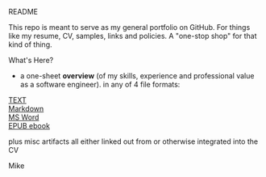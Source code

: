 README

This repo is meant to serve as my general portfolio on GitHub.
For things like my resume, CV, samples, links and policies.
A "one-stop shop" for that kind of thing.

What's Here?

* a one-sheet **overview** (of my skills, experience and professional value as a software engineer). in any of 4 file formats:

[TEXT](./sw-eng-MikeKramlich.txt) \
[Markdown](./sw-eng-MikeKramlich.md) \
[MS Word](./sw-eng-MikeKramlich.docx) \
[EPUB ebook](./sw-eng-MikeKramlich.epub)

plus misc artifacts all either linked out from or otherwise integrated into the CV

Mike
